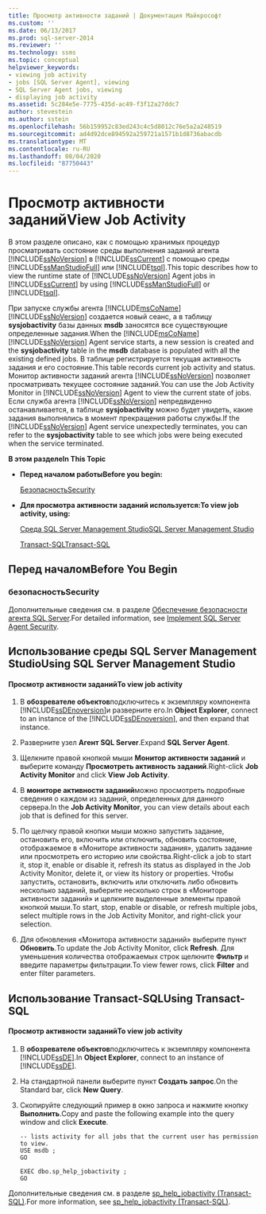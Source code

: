 ```yaml
---
title: Просмотр активности заданий | Документация Майкрософт
ms.custom: ''
ms.date: 06/13/2017
ms.prod: sql-server-2014
ms.reviewer: ''
ms.technology: ssms
ms.topic: conceptual
helpviewer_keywords:
- viewing job activity
- jobs [SQL Server Agent], viewing
- SQL Server Agent jobs, viewing
- displaying job activity
ms.assetid: 5c284e5e-7775-435d-ac49-f3f12a27ddc7
author: stevestein
ms.author: sstein
ms.openlocfilehash: 56b159952c83ed243c4c5d8012c76e5a2a248519
ms.sourcegitcommit: ad4d92dce894592a259721a1571b1d8736abacdb
ms.translationtype: MT
ms.contentlocale: ru-RU
ms.lasthandoff: 08/04/2020
ms.locfileid: "87750443"
---
```

# <a name="view-job-activity"></a><span data-ttu-id="3cdd5-102">Просмотр активности заданий</span><span class="sxs-lookup"><span data-stu-id="3cdd5-102">View Job Activity</span></span>
  <span data-ttu-id="3cdd5-103">В этом разделе описано, как с помощью хранимых процедур просматривать состояние среды выполнения заданий агента [!INCLUDE[ssNoVersion](../../includes/ssnoversion-md.md)] в [!INCLUDE[ssCurrent](../../includes/sscurrent-md.md)] с помощью среды [!INCLUDE[ssManStudioFull](../../includes/ssmanstudiofull-md.md)] или [!INCLUDE[tsql](../../includes/tsql-md.md)].</span><span class="sxs-lookup"><span data-stu-id="3cdd5-103">This topic describes how to view the runtime state of [!INCLUDE[ssNoVersion](../../includes/ssnoversion-md.md)] Agent jobs in [!INCLUDE[ssCurrent](../../includes/sscurrent-md.md)] by using [!INCLUDE[ssManStudioFull](../../includes/ssmanstudiofull-md.md)] or [!INCLUDE[tsql](../../includes/tsql-md.md)].</span></span>  
  
 <span data-ttu-id="3cdd5-104">При запуске службы агента [!INCLUDE[msCoName](../../includes/msconame-md.md)] [!INCLUDE[ssNoVersion](../../includes/ssnoversion-md.md)] создается новый сеанс, а в таблицу **sysjobactivity** базы данных **msdb** заносятся все существующие определенные задания.</span><span class="sxs-lookup"><span data-stu-id="3cdd5-104">When the [!INCLUDE[msCoName](../../includes/msconame-md.md)] [!INCLUDE[ssNoVersion](../../includes/ssnoversion-md.md)] Agent service starts, a new session is created and the **sysjobactivity** table in the **msdb** database is populated with all the existing defined jobs.</span></span> <span data-ttu-id="3cdd5-105">В таблице регистрируется текущая активность задания и его состояние.</span><span class="sxs-lookup"><span data-stu-id="3cdd5-105">This table records current job activity and status.</span></span> <span data-ttu-id="3cdd5-106">Монитор активности заданий агента [!INCLUDE[ssNoVersion](../../includes/ssnoversion-md.md)] позволяет просматривать текущее состояние заданий.</span><span class="sxs-lookup"><span data-stu-id="3cdd5-106">You can use the Job Activity Monitor in [!INCLUDE[ssNoVersion](../../includes/ssnoversion-md.md)] Agent to view the current state of jobs.</span></span> <span data-ttu-id="3cdd5-107">Если служба агента [!INCLUDE[ssNoVersion](../../includes/ssnoversion-md.md)] непредвиденно останавливается, в таблице **sysjobactivity** можно будет увидеть, какие задания выполнялись в момент прекращения работы службы.</span><span class="sxs-lookup"><span data-stu-id="3cdd5-107">If the [!INCLUDE[ssNoVersion](../../includes/ssnoversion-md.md)] Agent service unexpectedly terminates, you can refer to the **sysjobactivity** table to see which jobs were being executed when the service terminated.</span></span>  
  
 <span data-ttu-id="3cdd5-108">**В этом разделе**</span><span class="sxs-lookup"><span data-stu-id="3cdd5-108">**In This Topic**</span></span>  
  
-   <span data-ttu-id="3cdd5-109">**Перед началом работы**</span><span class="sxs-lookup"><span data-stu-id="3cdd5-109">**Before you begin:**</span></span>  
  
     [<span data-ttu-id="3cdd5-110">Безопасность</span><span class="sxs-lookup"><span data-stu-id="3cdd5-110">Security</span></span>](#Security)  
  
-   <span data-ttu-id="3cdd5-111">**Для просмотра активности заданий используется:**</span><span class="sxs-lookup"><span data-stu-id="3cdd5-111">**To view job activity, using:**</span></span>  
  
     [<span data-ttu-id="3cdd5-112">Среда SQL Server Management Studio</span><span class="sxs-lookup"><span data-stu-id="3cdd5-112">SQL Server Management Studio</span></span>](#SSMS)  
  
     [<span data-ttu-id="3cdd5-113">Transact-SQL</span><span class="sxs-lookup"><span data-stu-id="3cdd5-113">Transact-SQL</span></span>](#TSQL)  
  
## <a name="before-you-begin"></a><span data-ttu-id="3cdd5-114">Перед началом</span><span class="sxs-lookup"><span data-stu-id="3cdd5-114">Before You Begin</span></span>  
  
###  <a name="security"></a><a name="Security"></a> <span data-ttu-id="3cdd5-115">безопасность</span><span class="sxs-lookup"><span data-stu-id="3cdd5-115">Security</span></span>  
 <span data-ttu-id="3cdd5-116">Дополнительные сведения см. в разделе [Обеспечение безопасности агента SQL Server](implement-sql-server-agent-security.md).</span><span class="sxs-lookup"><span data-stu-id="3cdd5-116">For detailed information, see [Implement SQL Server Agent Security](implement-sql-server-agent-security.md).</span></span>  
  
##  <a name="using-sql-server-management-studio"></a><a name="SSMS"></a> <span data-ttu-id="3cdd5-117">Использование среды SQL Server Management Studio</span><span class="sxs-lookup"><span data-stu-id="3cdd5-117">Using SQL Server Management Studio</span></span>  
  
#### <a name="to-view-job-activity"></a><span data-ttu-id="3cdd5-118">Просмотр активности заданий</span><span class="sxs-lookup"><span data-stu-id="3cdd5-118">To view job activity</span></span>  
  
1.  <span data-ttu-id="3cdd5-119">В **обозревателе объектов**подключитесь к экземпляру компонента [!INCLUDE[ssDEnoversion](../../includes/ssdenoversion-md.md)]и разверните его.</span><span class="sxs-lookup"><span data-stu-id="3cdd5-119">In **Object Explorer**, connect to an instance of the [!INCLUDE[ssDEnoversion](../../includes/ssdenoversion-md.md)], and then expand that instance.</span></span>  
  
2.  <span data-ttu-id="3cdd5-120">Разверните узел **Агент SQL Server**.</span><span class="sxs-lookup"><span data-stu-id="3cdd5-120">Expand **SQL Server Agent**.</span></span>  
  
3.  <span data-ttu-id="3cdd5-121">Щелкните правой кнопкой мыши **Монитор активности заданий** и выберите команду **Просмотреть активность заданий**.</span><span class="sxs-lookup"><span data-stu-id="3cdd5-121">Right-click **Job Activity Monitor** and click **View Job Activity**.</span></span>  
  
4.  <span data-ttu-id="3cdd5-122">В **мониторе активности заданий**можно просмотреть подробные сведения о каждом из заданий, определенных для данного сервера.</span><span class="sxs-lookup"><span data-stu-id="3cdd5-122">In the **Job Activity Monitor**, you can view details about each job that is defined for this server.</span></span>  
  
5.  <span data-ttu-id="3cdd5-123">По щелчку правой кнопки мыши можно запустить задание, остановить его, включить или отключить, обновить состояние, отображаемое в «Мониторе активности задания», удалить задание или просмотреть его историю или свойства.</span><span class="sxs-lookup"><span data-stu-id="3cdd5-123">Right-click a job to start it, stop it, enable or disable it, refresh its status as displayed in the Job Activity Monitor, delete it, or view its history or properties.</span></span>  <span data-ttu-id="3cdd5-124">Чтобы запустить, остановить, включить или отключить либо обновить несколько заданий, выберите несколько строк в «Мониторе активности заданий» и щелкните выделенные элементы правой кнопкой мыши.</span><span class="sxs-lookup"><span data-stu-id="3cdd5-124">To start, stop, enable or disable, or refresh multiple jobs, select multiple rows in the Job Activity Monitor, and right-click your selection.</span></span>  
  
6.  <span data-ttu-id="3cdd5-125">Для обновления «Монитора активности заданий» выберите пункт **Обновить**.</span><span class="sxs-lookup"><span data-stu-id="3cdd5-125">To update the Job Activity Monitor, click **Refresh**.</span></span> <span data-ttu-id="3cdd5-126">Для уменьшения количества отображаемых строк щелкните **Фильтр** и введите параметры фильтрации.</span><span class="sxs-lookup"><span data-stu-id="3cdd5-126">To view fewer rows, click **Filter** and enter filter parameters.</span></span>  
  
##  <a name="using-transact-sql"></a><a name="TSQL"></a> <span data-ttu-id="3cdd5-127">Использование Transact-SQL</span><span class="sxs-lookup"><span data-stu-id="3cdd5-127">Using Transact-SQL</span></span>  
  
#### <a name="to-view-job-activity"></a><span data-ttu-id="3cdd5-128">Просмотр активности заданий</span><span class="sxs-lookup"><span data-stu-id="3cdd5-128">To view job activity</span></span>  
  
1.  <span data-ttu-id="3cdd5-129">В **обозревателе объектов**подключитесь к экземпляру компонента [!INCLUDE[ssDE](../../includes/ssde-md.md)].</span><span class="sxs-lookup"><span data-stu-id="3cdd5-129">In **Object Explorer**, connect to an instance of [!INCLUDE[ssDE](../../includes/ssde-md.md)].</span></span>  
  
2.  <span data-ttu-id="3cdd5-130">На стандартной панели выберите пункт **Создать запрос**.</span><span class="sxs-lookup"><span data-stu-id="3cdd5-130">On the Standard bar, click **New Query**.</span></span>  
  
3.  <span data-ttu-id="3cdd5-131">Скопируйте следующий пример в окно запроса и нажмите кнопку **Выполнить**.</span><span class="sxs-lookup"><span data-stu-id="3cdd5-131">Copy and paste the following example into the query window and click **Execute**.</span></span>  
  
    ```  
    -- lists activity for all jobs that the current user has permission to view.  
    USE msdb ;  
    GO  
  
    EXEC dbo.sp_help_jobactivity ;  
    GO  
    ```  
  
 <span data-ttu-id="3cdd5-132">Дополнительные сведения см. в разделе [sp_help_jobactivity &#40;Transact-SQL&#41;](/sql/relational-databases/system-stored-procedures/sp-help-jobactivity-transact-sql).</span><span class="sxs-lookup"><span data-stu-id="3cdd5-132">For more information, see [sp_help_jobactivity &#40;Transact-SQL&#41;](/sql/relational-databases/system-stored-procedures/sp-help-jobactivity-transact-sql).</span></span>  
  
  
